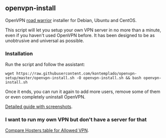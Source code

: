 ## openvpn-install
OpenVPN [road warrior](https://go.kontemplado.com/s79gk) installer for Debian, Ubuntu and CentOS.

This script will let you setup your own VPN server in no more than a minute, even if you haven't used OpenVPN before. It has been designed to be as unobtrusive and universal as possible.

### Installation
Run the script and follow the assistant:

`wget https://raw.githubusercontent.com/kontemplado/openvpn-setup/master/openvpn-install.sh -O openvpn-install.sh && bash openvpn-install.sh`

Once it ends, you can run it again to add more users, remove some of them or even completely uninstall OpenVPN.

[Detailed guide with screenshots](https://go.kontemplado.com/0ekcd).

### I want to run my own VPN but don't have a server for that
[Compare Hosters table for Allowed VPN](https://go.kontemplado.com/lryva).


